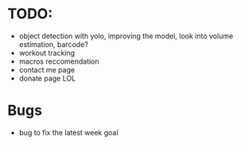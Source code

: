 # TODO: 
- object detection with yolo, improving the model, look into volume estimation, barcode?
- workout tracking
- macros reccomendation
- contact me page
- donate page LOL

# Bugs
- bug to fix the latest week goal
